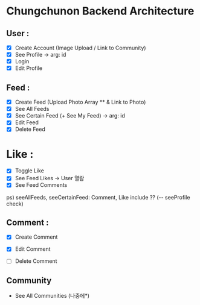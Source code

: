 # Chungchunon Backend Architecture

## User :

- [x] Create Account (Image Upload / Link to Community)
- [x] See Profile -> arg: id
- [x] Login
- [x] Edit Profile 

## Feed :  

- [x] Create Feed (Upload Photo Array ** & Link to Photo)
- [x] See All Feeds
- [x] See Certain Feed (+ See My Feed) -> arg: id
- [x] Edit Feed
- [x] Delete Feed

# Like :

- [x] Toggle Like
- [x] See Feed Likes -> User 열람 
- [x] See Feed Comments

ps) seeAllFeeds, seeCertainFeed: Comment, Like include ??
(-- seeProfile check)

## Comment :
- [x] Create Comment
- [x] Edit Comment
- [ ] Delete Comment 


## Community 
- See All Communities (나중에*)

